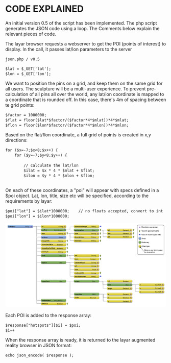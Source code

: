 # CODE EXPLAINED

An initial version 0.5 of the script has been implemented. The php script generates the JSON code using a loop. The Comments below explain the relevant pieces of code. 

The layar browser requests a webserver to get the POI (points of interest) to display. In the call, it passes lat/lon parameters to the server 

```
json.php / v0.5

```

```
$lat = $_GET['lat'];
$lon = $_GET['lon'];
```

We want to position the pins on a grid, and keep them on the same grid for all users. The sculpture will be a multi-user experience. To prevent pre-calculation of all pins all over the world, any lat/lon coordinate is mapped to a coordinate that is rounded off. In this case, there's 4m of spacing between te grid points:

```
$factor = 1000000;
$flat = floor($lat*$factor/($factor*4*$mlat))*4*$mlat;
$flon = floor($lon*$factor/($factor*4*$mlon))*4*$mlon;
```

Based on the flat/flon coordinate, a full grid of points is created in x,y directions:

```
for ($x=-7;$x<8;$x++) {
	for ($y=-7;$y<8;$y++) {
	
		// calculate the lat/lon 
		$ilat = $x * 4 * $mlat + $flat; 
		$ilon = $y * 4 * $mlon + $flon; 
		
```

On each of these coordinates, a "poi" will appear with specs defined in a $poi object. Lat, lon, title, size etc will be specified, according to the requirements by layar:

```
$poi["lat"] = $ilat*1000000;	// no floats accepted, convert to int
$poi["lon"] = $ilon*1000000;
```	      

![Layar1 Image](../project_images/API_v6.2_hotspot.png?raw=true "Layar1 Image")

Each POI is added to the response array:

```
$response["hotspots"][$i] = $poi;
$i++
```

When the response array is ready, it is returned to the layar augmented reality browser in JSON format:

```
echo json_encode( $response );
```
